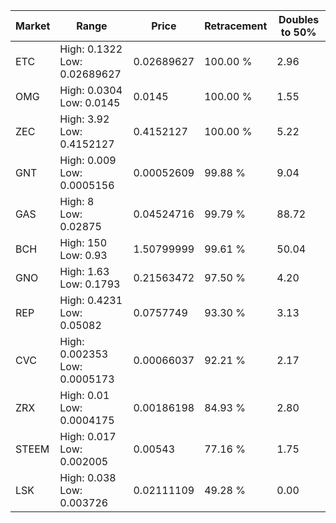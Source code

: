 | Market | Range | Price| Retracement | Doubles to 50% |
| --- | --- | --- | --- | --- |
| ETC | High: 0.1322<br />Low: 0.02689627 | 0.02689627 | 100.00 % | 2.96 |
| OMG | High: 0.0304<br />Low: 0.0145 | 0.0145 | 100.00 % | 1.55 |
| ZEC | High: 3.92<br />Low: 0.4152127 | 0.4152127 | 100.00 % | 5.22 |
| GNT | High: 0.009<br />Low: 0.0005156 | 0.00052609 | 99.88 % | 9.04 |
| GAS | High: 8<br />Low: 0.02875 | 0.04524716 | 99.79 % | 88.72 |
| BCH | High: 150<br />Low: 0.93 | 1.50799999 | 99.61 % | 50.04 |
| GNO | High: 1.63<br />Low: 0.1793 | 0.21563472 | 97.50 % | 4.20 |
| REP | High: 0.4231<br />Low: 0.05082 | 0.0757749 | 93.30 % | 3.13 |
| CVC | High: 0.002353<br />Low: 0.0005173 | 0.00066037 | 92.21 % | 2.17 |
| ZRX | High: 0.01<br />Low: 0.0004175 | 0.00186198 | 84.93 % | 2.80 |
| STEEM | High: 0.017<br />Low: 0.002005 | 0.00543 | 77.16 % | 1.75 |
| LSK | High: 0.038<br />Low: 0.003726 | 0.02111109 | 49.28 % | 0.00 |
